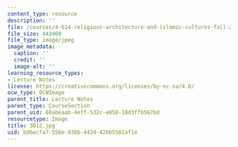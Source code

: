 ```yaml
---
content_type: resource
description: ''
file: /courses/4-614-religious-architecture-and-islamic-cultures-fall-2002/bd6ecfa7556e938b442442bb5502af1e_3012.jpg
file_size: 443460
file_type: image/jpeg
image_metadata:
  caption: ''
  credit: ''
  image-alt: ''
learning_resource_types:
- Lecture Notes
license: https://creativecommons.org/licenses/by-nc-sa/4.0/
ocw_type: OCWImage
parent_title: Lecture Notes
parent_type: CourseSection
parent_uid: 68abeaab-4eff-532c-e858-18d3ffb567bd
resourcetype: Image
title: 3012.jpg
uid: bd6ecfa7-556e-938b-4424-42bb5502af1e
---
```


